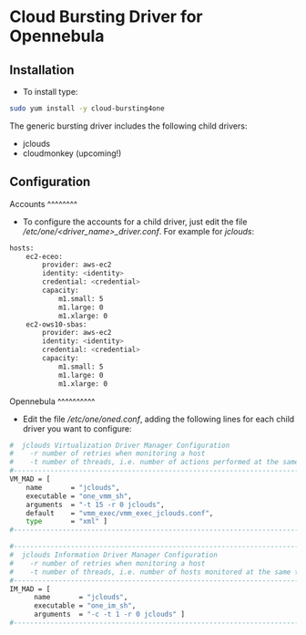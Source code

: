 Cloud Bursting Driver for Opennebula
====================================

Installation
-------------

* To install type:

```bash
sudo yum install -y cloud-bursting4one
```

The generic bursting driver includes the following child drivers:

* jclouds
* cloudmonkey (upcoming!)

Configuration
-------------

Accounts
^^^^^^^^

* To configure the accounts for a child driver, just edit the file */etc/one/<driver_name>_driver.conf*. For example for *jclouds*:

```bash
hosts:
    ec2-eceo:
        provider: aws-ec2
        identity: <identity>
        credential: <credential>
        capacity:
            m1.small: 5
            m1.large: 0
            m1.xlarge: 0
    ec2-ows10-sbas:
        provider: aws-ec2
        identity: <identity>
        credential: <credential>
        capacity:
            m1.small: 5
            m1.large: 0
            m1.xlarge: 0
```

Opennebula
^^^^^^^^^^

* Edit the file */etc/one/oned.conf*, adding the following lines for each child driver you want to configure:

```bash
#  jclouds Virtualization Driver Manager Configuration
#    -r number of retries when monitoring a host
#    -t number of threads, i.e. number of actions performed at the same time
#-------------------------------------------------------------------------------
VM_MAD = [
    name       = "jclouds",
    executable = "one_vmm_sh",
    arguments  = "-t 15 -r 0 jclouds",
    default    = "vmm_exec/vmm_exec_jclouds.conf",
    type       = "xml" ]
#-------------------------------------------------------------------------------

#-------------------------------------------------------------------------------
#  jclouds Information Driver Manager Configuration
#    -r number of retries when monitoring a host
#    -t number of threads, i.e. number of hosts monitored at the same time
#-------------------------------------------------------------------------------
IM_MAD = [
      name       = "jclouds",
      executable = "one_im_sh",
      arguments  = "-c -t 1 -r 0 jclouds" ]
#-------------------------------------------------------------------------------
```
